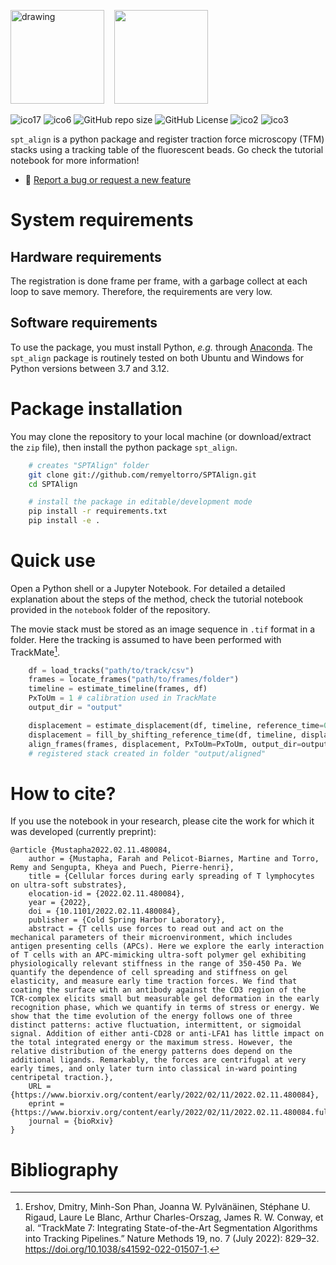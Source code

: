 <img src="https://www.univ-amu.fr/system/files/2021-01/DIRCOM-Logo_AMU_CMJN.png" alt="drawing" width="150"/> &nbsp;&nbsp; <img src="https://centuri-livingsystems.org/wp-content/uploads/2018/02/logo-CENTURI-horizontal-azur-retina.png" width="150"/>

![ico17](https://github.com/remyeltorro/SPTAlign/actions/workflows/test.yml/badge.svg)
![ico6](https://img.shields.io/github/downloads/remyeltorro/SPTAlign/total)
![GitHub repo size](https://img.shields.io/github/repo-size/remyeltorro/SPTAlign)
![GitHub License](https://img.shields.io/github/license/remyeltorro/SPTAlign?link=https%3A%2F%2Fgithub.com%2Fremyeltorro%2FSPTAlign%2Fblob%2Fmain%2FLICENSE)
![ico2](https://img.shields.io/github/forks/remyeltorro/SPTAlign?link=https%3A%2F%2Fgithub.com%2Fremyeltorro%2FSPTAlign%2Fforks)
![ico3](https://img.shields.io/github/stars/remyeltorro/SPTAlign?link=https%3A%2F%2Fgithub.com%2Fremyeltorro%2FSPTAlign%2Fstargazers)


`spt_align` is a python package and register traction force microscopy (TFM) stacks using a tracking table of the fluorescent beads. Go check the tutorial notebook for more information!

-   🐛 [Report a bug or request a new feature](https://github.com/remyeltorro/celldetective/issues/new/choose)


# System requirements

## Hardware requirements

The registration is done frame per frame, with a garbage collect at each loop to save memory. Therefore, the requirements are very low.

## Software requirements

To use the package, you must install Python, *e.g.* through
[Anaconda](https://www.anaconda.com/download). The `spt_align` package is routinely tested on both Ubuntu and Windows for Python versions between 3.7 and 3.12.


# Package installation

You may clone the repository to your local machine (or download/extract the `zip` file), then install the python package `spt_align`. 

``` bash
    # creates "SPTAlign" folder
    git clone git://github.com/remyeltorro/SPTAlign.git
    cd SPTAlign

    # install the package in editable/development mode
    pip install -r requirements.txt
    pip install -e .
```

# Quick use

Open a Python shell or a Jupyter Notebook. For detailed a detailed explanation about the steps of the method, check the tutorial notebook provided in the `notebook` folder of the repository. 

The movie stack must be stored as an image sequence in `.tif` format in a folder. Here the tracking is assumed to have been performed with TrackMate[^1].


``` python
	df = load_tracks("path/to/track/csv")
	frames = locate_frames("path/to/frames/folder")
	timeline = estimate_timeline(frames, df)
	PxToUm = 1 # calibration used in TrackMate
	output_dir = "output"

	displacement = estimate_displacement(df, timeline, reference_time=0, nbr_tracks_threshold=30)
	displacement = fill_by_shifting_reference_time(df, timeline, displacement, nbr_tracks_threshold=30, from_origin=True)
	align_frames(frames, displacement, PxToUm=PxToUm, output_dir=output_dir,return_stack=False)
	# registered stack created in folder "output/aligned"

```


# How to cite?

If you use the notebook in your research, please cite the work for which it was developed (currently preprint):

``` raw
@article {Mustapha2022.02.11.480084,
	author = {Mustapha, Farah and Pelicot-Biarnes, Martine and Torro, Remy and Sengupta, Kheya and Puech, Pierre-henri},
	title = {Cellular forces during early spreading of T lymphocytes on ultra-soft substrates},
	elocation-id = {2022.02.11.480084},
	year = {2022},
	doi = {10.1101/2022.02.11.480084},
	publisher = {Cold Spring Harbor Laboratory},
	abstract = {T cells use forces to read out and act on the mechanical parameters of their microenvironment, which includes antigen presenting cells (APCs). Here we explore the early interaction of T cells with an APC-mimicking ultra-soft polymer gel exhibiting physiologically relevant stiffness in the range of 350-450 Pa. We quantify the dependence of cell spreading and stiffness on gel elasticity, and measure early time traction forces. We find that coating the surface with an antibody against the CD3 region of the TCR-complex elicits small but measurable gel deformation in the early recognition phase, which we quantify in terms of stress or energy. We show that the time evolution of the energy follows one of three distinct patterns: active fluctuation, intermittent, or sigmoidal signal. Addition of either anti-CD28 or anti-LFA1 has little impact on the total integrated energy or the maximum stress. However, the relative distribution of the energy patterns does depend on the additional ligands. Remarkably, the forces are centrifugal at very early times, and only later turn into classical in-ward pointing centripetal traction.},
	URL = {https://www.biorxiv.org/content/early/2022/02/11/2022.02.11.480084},
	eprint = {https://www.biorxiv.org/content/early/2022/02/11/2022.02.11.480084.full.pdf},
	journal = {bioRxiv}
}
```

# Bibliography

[^1]: Ershov, Dmitry, Minh-Son Phan, Joanna W. Pylvänäinen, Stéphane U. Rigaud, Laure Le Blanc, Arthur Charles-Orszag, James R. W. Conway, et al. “TrackMate 7: Integrating State-of-the-Art Segmentation Algorithms into Tracking Pipelines.” Nature Methods 19, no. 7 (July 2022): 829–32. https://doi.org/10.1038/s41592-022-01507-1.
